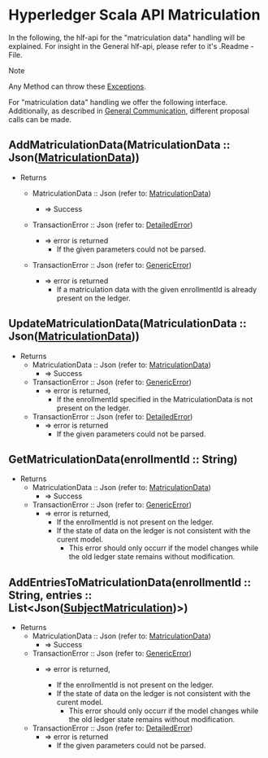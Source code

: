 # Hyperledger Scala API Matriculation

In the following, the hlf-api for the "matriculation data" handling will be explained.
For insight in the General hlf-api, please refer to it's .Readme - File.
> [!NOTE]
Any Method can throw these [Exceptions](errors.md#Exceptions).

For "matriculation data" handling we offer the following interface. Additionally, as described in [General Communication](general-communication.md), different proposal calls can be made.


## AddMatriculationData(MatriculationData :: Json([MatriculationData](../chaincode/matriculation.md#MatriculationData)))
- Returns
    - MatriculationData :: Json (refer to: [MatriculationData](../chaincode/matriculation.md#MatriculationData))
        - => Success
    - TransactionError :: Json (refer to: [DetailedError](../chaincode/errors.md#DetailedError))
        - => error is returned
          - If the given parameters could not be parsed.
         
    - TransactionError :: Json (refer to: [GenericError](../chaincode/errors.md#GenericError))
        - => error is returned
           - If a matriculation data with the given enrollmentId is already present on the ledger.

## UpdateMatriculationData(MatriculationData :: Json([MatriculationData](../chaincode/matriculation.md#MatriculationData)))
- Returns
    - MatriculationData :: Json (refer to: [MatriculationData](../chaincode/matriculation.md#MatriculationData))
        - => Success
    - TransactionError :: Json (refer to: [GenericError](../chaincode/errors.md#GenericError))
        - => error is returned, 
          - If the enrollmentId specified in the MatriculationData is not present on the ledger.
    - TransactionError :: Json (refer to: [DetailedError](../chaincode/errors.md#DetailedError))
        - => error is returned
          - If the given parameters could not be parsed.

## GetMatriculationData(enrollmentId :: String)
- Returns
    - MatriculationData :: Json (refer to: [MatriculationData](../chaincode/matriculation.md#MatriculationData))
        - => Success
    - TransactionError :: Json (refer to: [GenericError](../chaincode/errors.md#GenericError))
        - => error is returned,
          - If the enrollmentId is not present on the ledger.
          - If the state of data on the ledger is not consistent with the curent model.
            - This error should only occurr if the model changes while the old ledger state remains without modification.

## AddEntriesToMatriculationData(enrollmentId :: String, entries :: List<Json([SubjectMatriculation](../chaincode/matriculation.md#SubjectMatriculation))>)
- Returns
    - MatriculationData :: Json (refer to: [MatriculationData](../chaincode/matriculation.md#MatriculationData))
        - => Success
    - TransactionError :: Json (refer to: [GenericError](../chaincode/errors.md#GenericError))
      - => error is returned,
       
        - If the enrollmentId is not present on the ledger.
        - If the state of data on the ledger is not consistent with the curent model.
          - This error should only occurr if the model changes while the old ledger state remains without modification.
    - TransactionError :: Json (refer to: [DetailedError](../chaincode/errors.md#DetailedError))
      - => error is returned
        - If the given parameters could not be parsed.
 
